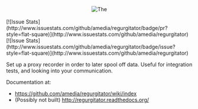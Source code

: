 <center><img src="https://raw.githubusercontent.com/amedia/regurgitator/master/regurgitator-service/src/main/design/regurgitator-logo.png" alt=The Regurgitator"/></center><br/>
[![Issue Stats](http://www.issuestats.com/github/amedia/regurgitator/badge/pr?style=flat-square)](http://www.issuestats.com/github/amedia/regurgitator)
[![Issue Stats](http://www.issuestats.com/github/amedia/regurgitator/badge/issue?style=flat-square)](http://www.issuestats.com/github/amedia/regurgitator)

Set up a proxy recorder in order to later spool off data. Useful for
integration tests, and looking into your communication.

Documentation at:
* https://github.com/amedia/regurgitator/wiki/index
* (Possibly not built) http://regurgitator.readthedocs.org/
